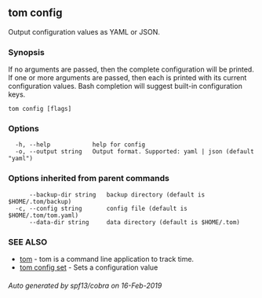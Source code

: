 ## tom config

Output configuration values as YAML or JSON.

### Synopsis

If no arguments are passed, then the complete configuration will be printed. If one or more arguments are passed, then each is printed with its current configuration values. Bash completion will suggest built-in configuration keys.

```
tom config [flags]
```

### Options

```
  -h, --help            help for config
  -o, --output string   Output format. Supported: yaml | json (default "yaml")
```

### Options inherited from parent commands

```
      --backup-dir string   backup directory (default is $HOME/.tom/backup)
  -c, --config string       config file (default is $HOME/.tom/tom.yaml)
      --data-dir string     data directory (default is $HOME/.tom)
```

### SEE ALSO

* [tom](tom.md)	 - tom is a command line application to track time.
* [tom config set](tom_config_set.md)	 - Sets a configuration value

###### Auto generated by spf13/cobra on 16-Feb-2019
